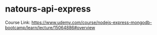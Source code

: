 # natours-api-express

Course Link: https://www.udemy.com/course/nodejs-express-mongodb-bootcamp/learn/lecture/15064886#overview 

